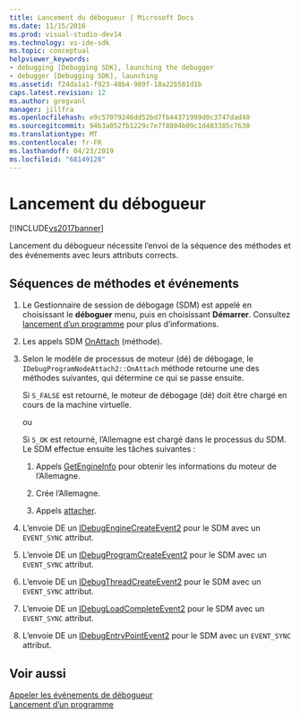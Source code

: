 ```yaml
---
title: Lancement du débogueur | Microsoft Docs
ms.date: 11/15/2016
ms.prod: visual-studio-dev14
ms.technology: vs-ide-sdk
ms.topic: conceptual
helpviewer_keywords:
- debugging [Debugging SDK], launching the debugger
- debugger [Debugging SDK], launching
ms.assetid: f24da1a1-f923-48b4-989f-18a22b581d1b
caps.latest.revision: 12
ms.author: gregvanl
manager: jillfra
ms.openlocfilehash: e9c57079246dd52bd7fb44371999d0c3747dad40
ms.sourcegitcommit: 94b3a052fb1229c7e7f8804b09c1d403385c7630
ms.translationtype: MT
ms.contentlocale: fr-FR
ms.lasthandoff: 04/23/2019
ms.locfileid: "68149128"
---
```

# <a name="launching-the-debugger"></a>Lancement du débogueur
[!INCLUDE[vs2017banner](../../includes/vs2017banner.md)]

Lancement du débogueur nécessite l’envoi de la séquence des méthodes et des événements avec leurs attributs corrects.  
  
## <a name="sequences-of-methods-and-events"></a>Séquences de méthodes et événements  
  
1. Le Gestionnaire de session de débogage (SDM) est appelé en choisissant le **déboguer** menu, puis en choisissant **Démarrer**. Consultez [lancement d’un programme](../../extensibility/debugger/launching-a-program.md) pour plus d’informations.  
  
2. Les appels SDM [OnAttach](../../extensibility/debugger/reference/idebugprogramnodeattach2-onattach.md) (méthode).  
  
3. Selon le modèle de processus de moteur (dé) de débogage, le `IDebugProgramNodeAttach2::OnAttach` méthode retourne une des méthodes suivantes, qui détermine ce qui se passe ensuite.  
  
     Si `S_FALSE` est retourné, le moteur de débogage (dé) doit être chargé en cours de la machine virtuelle.  
  
     ou  
  
     Si `S_OK` est retourné, l’Allemagne est chargé dans le processus du SDM. Le SDM effectue ensuite les tâches suivantes :  
  
    1. Appels [GetEngineInfo](../../extensibility/debugger/reference/idebugprogramnode2-getengineinfo.md) pour obtenir les informations du moteur de l’Allemagne.  
  
    2. Crée l’Allemagne.  
  
    3. Appels [attacher](../../extensibility/debugger/reference/idebugengine2-attach.md).  
  
4. L’envoie DE un [IDebugEngineCreateEvent2](../../extensibility/debugger/reference/idebugenginecreateevent2.md) pour le SDM avec un `EVENT_SYNC` attribut.  
  
5. L’envoie DE un [IDebugProgramCreateEvent2](../../extensibility/debugger/reference/idebugprogramcreateevent2.md) pour le SDM avec un `EVENT_SYNC` attribut.  
  
6. L’envoie DE un [IDebugThreadCreateEvent2](../../extensibility/debugger/reference/idebugthreadcreateevent2.md) pour le SDM avec un `EVENT_SYNC` attribut.  
  
7. L’envoie DE un [IDebugLoadCompleteEvent2](../../extensibility/debugger/reference/idebugloadcompleteevent2.md) pour le SDM avec un `EVENT_SYNC` attribut.  
  
8. L’envoie DE un [IDebugEntryPointEvent2](../../extensibility/debugger/reference/idebugentrypointevent2.md) pour le SDM avec un `EVENT_SYNC` attribut.  
  
## <a name="see-also"></a>Voir aussi  
 [Appeler les événements de débogueur](../../extensibility/debugger/calling-debugger-events.md)   
 [Lancement d’un programme](../../extensibility/debugger/launching-a-program.md)
